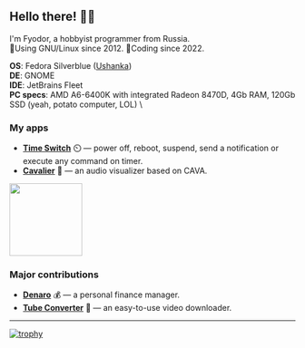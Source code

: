 ## Hello there! 🧔🏻

I'm Fyodor, a hobbyist programmer from Russia.
\
🐧Using GNU/Linux since 2012. 🔨Coding since 2022.

**OS**: Fedora Silverblue ([Ushanka](https://github.com/fsobolev/ushanka))
\
**DE**: GNOME
\
**IDE**: JetBrains Fleet
\
**PC specs**: AMD A6-6400K with integrated Radeon 8470D, 4Gb RAM, 120Gb SSD (yeah, potato computer, LOL)
\

### My apps
* **[Time Switch](https://github.com/fsobolev/timeswitch)** ⏲️ — power off, reboot, suspend, send a notification or execute any command on timer.
* **[Cavalier](https://github.com/fsobolev/cavalier)** 🎵 — an audio visualizer based on CAVA.

[<img src="https://camo.githubusercontent.com/874898488d74b24f916891c19c132f4bae397ab1de4898cd25d268ec81c7d92b/68747470733a2f2f692e696d6775722e636f6d2f3049746a6f374e2e706e67" width=128px>](https://matrix.to/#/#sable-burrow:matrix.org)

### Major contributions
* **[Denaro](https://github.com/nlogozzo/NickvisionMoney)** 💰 — a personal finance manager.
* **[Tube Converter](https://github.com/nlogozzo/NickvisionTubeConverter)** 📡 — an easy-to-use video downloader.

---

[![trophy](https://github-profile-trophy.vercel.app/?username=fsobolev&column=-1&theme=nord&no-frame=true&rank=-SECRET)](https://github.com/ryo-ma/github-profile-trophy)
